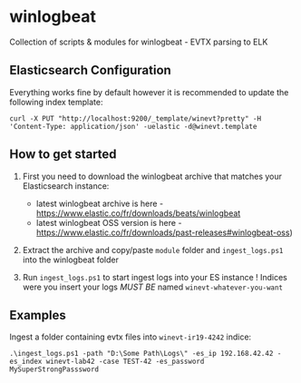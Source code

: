 # winlogbeat
Collection of scripts &amp; modules for winlogbeat - EVTX parsing to ELK

Elasticsearch Configuration
--------
Everything works fine by default however it is recommended to update the following index template:
```
curl -X PUT "http://localhost:9200/_template/winevt?pretty" -H 'Content-Type: application/json' -uelastic -d@winevt.template
```

How to get started
--------

1. First you need to download the winlogbeat archive that matches your Elasticsearch instance:
   - latest winlogbeat archive is here - https://www.elastic.co/fr/downloads/beats/winlogbeat
   - latest winlogbeat OSS version is here - https://www.elastic.co/fr/downloads/past-releases#winlogbeat-oss)
   
2. Extract the archive and copy/paste `module` folder and `ingest_logs.ps1` into the winlogbeat folder

3. Run `ingest_logs.ps1` to start ingest logs into your ES instance ! Indices were you insert your logs *MUST BE* named `winevt-whatever-you-want`

Examples
--------

Ingest a folder containing evtx files into `winevt-ir19-4242` indice:
```
.\ingest_logs.ps1 -path "D:\Some Path\Logs\" -es_ip 192.168.42.42 -es_index winevt-lab42 -case TEST-42 -es_password MySuperStrongPasssword
```
